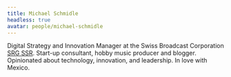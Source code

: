 ```yaml
---
title: Michael Schmidle
headless: true
avatar: people/michael-schmidle
---
```


Digital Strategy and Innovation Manager at the Swiss Broadcast Corporation [SRG&nbsp;SSR](https://www.srgssr.ch/en/). Start-up consultant, hobby music producer and blogger. Opinionated about technology, innovation, and leadership. In love with Mexico.
